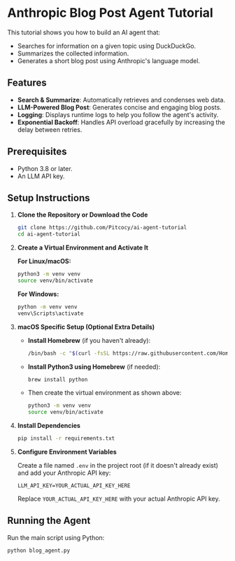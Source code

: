 # Anthropic Blog Post Agent Tutorial

This tutorial shows you how to build an AI agent that:
- Searches for information on a given topic using DuckDuckGo.
- Summarizes the collected information.
- Generates a short blog post using Anthropic's language model.

## Features

- **Search & Summarize**: Automatically retrieves and condenses web data.
- **LLM-Powered Blog Post**: Generates concise and engaging blog posts.
- **Logging**: Displays runtime logs to help you follow the agent's activity.
- **Exponential Backoff**: Handles API overload gracefully by increasing the delay between retries.

## Prerequisites

- Python 3.8 or later.
- An LLM API key.

## Setup Instructions

1. **Clone the Repository or Download the Code**

   ```bash
   git clone https://github.com/Pitcocy/ai-agent-tutorial
   cd ai-agent-tutorial
   ```

2. **Create a Virtual Environment and Activate It**

   **For Linux/macOS:**
   ```bash
   python3 -m venv venv
   source venv/bin/activate
   ```
   
   **For Windows:**
   ```bash
   python -m venv venv
   venv\Scripts\activate
   ```

3. **macOS Specific Setup (Optional Extra Details)**

   - **Install Homebrew** (if you haven't already):
     ```bash
     /bin/bash -c "$(curl -fsSL https://raw.githubusercontent.com/Homebrew/install/HEAD/install.sh)"
     ```
   - **Install Python3 using Homebrew** (if needed):
     ```bash
     brew install python
     ```
   - Then create the virtual environment as shown above:
     ```bash
     python3 -m venv venv
     source venv/bin/activate
     ```

4. **Install Dependencies**

   ```bash
   pip install -r requirements.txt
   ```

5. **Configure Environment Variables**

   Create a file named `.env` in the project root (if it doesn't already exist) and add your Anthropic API key:
   ```env
   LLM_API_KEY=YOUR_ACTUAL_API_KEY_HERE
   ```
   Replace `YOUR_ACTUAL_API_KEY_HERE` with your actual Anthropic API key.

## Running the Agent

Run the main script using Python:

```bash
python blog_agent.py
```


